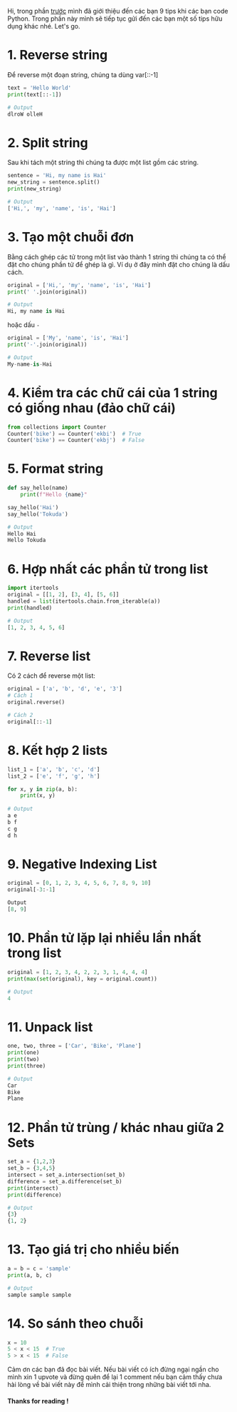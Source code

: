Hi, trong phần [trước](https://viblo.asia/p/python-mot-so-tips-khi-code-phan-1-V3m5W0RQKO7) mình đã giới thiệu đến các bạn 9 tips khi các bạn code Python. Trong phần này mình sẽ tiếp tục gửi đến các bạn một số tips hữu dụng khác nhé. Let's go.

# 1. Reverse string
Để reverse một đoạn string, chúng ta dùng var[::-1] 
```python
text = 'Hello World'
print(text[::-1])

# Output
dlroW olleH
```

# 2. Split string 
Sau khi tách một string thì chúng ta được một list gồm các string.
```python
sentence = 'Hi, my name is Hai'
new_string = sentence.split()
print(new_string)

# Output 
['Hi,', 'my', 'name', 'is', 'Hai']
```

# 3. Tạo một chuỗi đơn
Bằng cách ghép các tử trong một list vào thành 1 string thì chúng ta có thể đặt cho chúng phần tử để ghép là gì. Ví dụ ở đây mình đặt cho chúng là dấu cách.
```python
original = ['Hi,', 'my', 'name', 'is', 'Hai']
print(' '.join(original))

# Output
Hi, my name is Hai
```
hoặc dấu `-`
```python
original = ['My', 'name', 'is', 'Hai']
print('-'.join(original))

# Output
My-name-is-Hai
```
# 4. Kiểm tra các chữ cái của 1 string có giống nhau (đảo chữ cái)
```python
from collections import Counter
Counter('bike') == Counter('ekbi')  # True
Counter('bike') == Counter('ekbj')  # False
```

# 5. Format string 
```python
def say_hello(name)
    print(f"Hello {name}"

say_hello('Hai')
say_hello('Tokuda')

# Output
Hello Hai
Hello Tokuda
```

# 6. Hợp nhất các phần tử trong list 
```python
import itertools
original = [[1, 2], [3, 4], [5, 6]]
handled = list(itertools.chain.from_iterable(a))
print(handled)

# Output
[1, 2, 3, 4, 5, 6]
```
# 7. Reverse list
Có 2 cách để reverse một list:
```python
original = ['a', 'b', 'd', 'e', '3']
# Cách 1 
original.reverse()

# Cách 2
original[::-1]
```

# 8. Kết hợp 2 lists 
```python
list_1 = ['a', 'b', 'c', 'd']
list_2 = ['e', 'f', 'g', 'h']

for x, y in zip(a, b):
    print(x, y)
    
# Output
a e
b f
c g
d h
```

# 9. Negative Indexing List
```python
original = [0, 1, 2, 3, 4, 5, 6, 7, 8, 9, 10] 
original[-3:-1] 

Output
[8, 9]
```

# 10. Phần tử lặp lại nhiều lần nhất trong list
```python
original = [1, 2, 3, 4, 2, 2, 3, 1, 4, 4, 4]
print(max(set(original), key = original.count))

# Output
4 
```

# 11. Unpack list
```python
one, two, three = ['Car', 'Bike', 'Plane']
print(one)
print(two)
print(three)

# Output
Car
Bike
Plane
```

# 12. Phần tử trùng / khác nhau giữa 2 Sets
```python
set_a = {1,2,3}
set_b = {3,4,5}
intersect = set_a.intersection(set_b)
difference = set_a.difference(set_b)
print(intersect)
print(difference)

# Output
{3}
{1, 2}
```
# 13. Tạo giá trị cho nhiều biến 
```python
a = b = c = 'sample'
print(a, b, c)

# Output
sample sample sample
```

# 14. So sánh theo chuỗi
```python
x = 10
5 < x < 15  # True
5 > x < 15  # False
```

Cảm ơn các bạn đã đọc bài viết. Nếu bài viết có ích đừng ngại ngần cho mình xin 1 upvote và đừng quên để lại 1 comment nếu bạn cảm thấy chưa hài lòng về bài viết này để mình cải thiện trong những bài viết tới nha.

#### Thanks for reading !